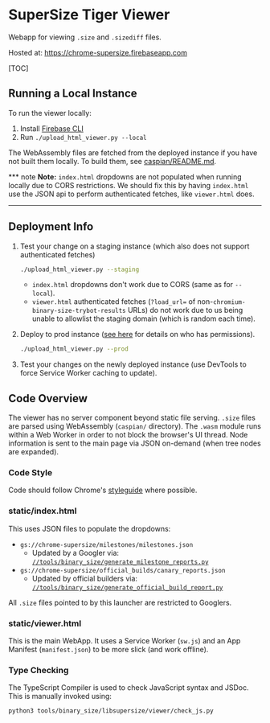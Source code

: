 # SuperSize Tiger Viewer

Webapp for viewing `.size` and `.sizediff` files.

Hosted at: https://chrome-supersize.firebaseapp.com

[TOC]

## Running a Local Instance

To run the viewer locally:

1. Install [Firebase CLI]
2. Run `./upload_html_viewer.py --local`

The WebAssembly files are fetched from the deployed instance if you have not
built them locally. To build them, see [caspian/README.md].

*** note
**Note:** `index.html` dropdowns are not populated when running locally due to
CORS restrictions. We should fix this by having `index.html` use the JSON api to
perform authenticated fetches, like `viewer.html` does.
***

[Firebase CLI]: https://firebase.google.com/docs/cli#install_the_firebase_cli
[caspian/README.md]: /tools/binary_size/libsupersize/viewer/caspian/README.md

## Deployment Info

1. Test your change on a staging instance (which also does not support
   authenticated fetches)
   ```sh
   ./upload_html_viewer.py --staging
   ```
   * `index.html` dropdowns don't work due to CORS (same as for `--local`).
   * `viewer.html` authenticated fetches (`?load_url=` of
     non-`chromium-binary-size-trybot-results` URLs) do not work due to us being
     unable to allowlist the staging domain (which is random each time).

2. Deploy to prod instance ([see here] for details on who has permissions).
   ```sh
   ./upload_html_viewer.py --prod
   ```
3. Test your changes on the newly deployed instance (use DevTools to force
   Service Worker caching to update).

[see here]: https://docs.google.com/document/d/1qstcG9DxtwoohCnslvLs6Z7UfvO-dlkNi0s8PH-HYtI/edit?usp=sharing

## Code Overview

The viewer has no server component beyond static file serving. `.size` files
are parsed using WebAssembly (`caspian/` directory). The `.wasm` module runs
within a Web Worker in order to not block the browser's UI thread. Node
information is sent to the main page via JSON on-demand (when tree nodes
are expanded).

### Code Style

Code should follow Chrome's [styleguide] where possible.

[styleguide]: https://chromium.googlesource.com/chromium/src/+/main/styleguide/web/web.md

### static/index.html

This uses JSON files to populate the dropdowns:

 * `gs://chrome-supersize/milestones/milestones.json`
   * Updated by a Googler via: [`//tools/binary_size/generate_milestone_reports.py`]
 * `gs://chrome-supersize/official_builds/canary_reports.json`
   * Updated by official builders via: [`//tools/binary_size/generate_official_build_report.py`]

All `.size` files pointed to by this launcher are restricted to Googlers.

[`//tools/binary_size/generate_milestone_reports.py`]: /tools/binary_size/generate_milestone_reports.py
[`//tools/binary_size/generate_official_build_report.py`]: /tools/binary_size/generate_official_build_report.py

### static/viewer.html

This is the main WebApp. It uses a Service Worker (`sw.js`) and an App Manifest
(`manifest.json`) to be more slick (and work offline).

### Type Checking

The TypeScript Compiler is used to check JavaScript syntax and JSDoc. This is
manually invoked using:

``` bash
python3 tools/binary_size/libsupersize/viewer/check_js.py
```
